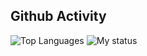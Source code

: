 ## Github Activity
![Top Languages](https://github-readme-stats.vercel.app/api/top-langs/?username=jmomanyi&layout=compact&hide=html,css,javascript)
![My status](https://github-readme-stats.vercel.app/api?username=Jmomanyi&show_icons=true&theme=radical&exclude_repo=contributed&hide=contribs)

